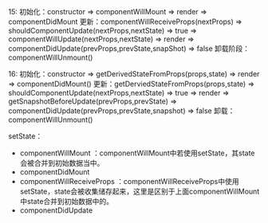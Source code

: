 15:
    初始化：constructor => componentWillMount => render => componentDidMount
    更新：componentWillReceiveProps(nextProps) => shouldComponentUpdate(nextProps,nextState) => true => componentWillUpdate(nextProps,nextState) => render => componentDidUpdate(prevProps,prevState,snapShot)
               => false
    卸载阶段：componentWillUnmount()

16:
    初始化：constructor => getDerivedStateFromProps(props,state) => render => componentDidMount()
    更新：getDerviedStateFromProps(props,state) => shouldComponentUpdate(nextProps,nextState) => true => render => getSnapshotBeforeUpdate(prevProps,prevState) => componentDidUpdate(prevProps,prevState,snapshot)
               => false
    卸载：componentWillUnmount()

setState：
 - componentWillMount ：componentWillMount中若使用setState，其state会被合并到初始数据当中。
 - componentDidMount 
 - componentWillReceiveProps  ：componentWillReceiveProps中使用setState，state会被收集储存起来，这里是区别于上面componentWillMount中state合并到初始数据中的。
 - componentDidUpdate
